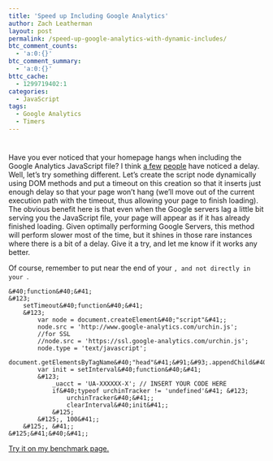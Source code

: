 ```yaml
---
title: 'Speed up Including Google Analytics'
author: Zach Leatherman
layout: post
permalink: /speed-up-google-analytics-with-dynamic-includes/
btc_comment_counts:
  - 'a:0:{}'
btc_comment_summary:
  - 'a:0:{}'
bttc_cache:
  - 1299719402:1
categories:
  - JavaScript
tags:
  - Google Analytics
  - Timers
---
```

# 

Have you ever noticed that your homepage hangs when including the Google Analytics JavaScript file? I think [a few][1] [people][2] have noticed a delay. Well, let’s try something different. Let’s create the script node dynamically using DOM methods and put a timeout on this creation so that it inserts just enough delay so that your page won’t hang (we’ll move out of the current execution path with the timeout, thus allowing your page to finish loading). The obvious benefit here is that even when the Google servers lag a little bit serving you the JavaScript file, your page will appear as if it has already finished loading. Given optimally performing Google Servers, this method will perform slower most of the time, but it shines in those rare instances where there is a bit of a delay. Give it a try, and let me know if it works any better.

 [1]: http://nutrun.com/weblog/does-google-analytics-make-your-pages-slow/
 [2]: http://resistmedia.net/blog/2007/10/02/get-rid-of-google-analytics/

Of course, remember to put near the end of your ``, and not directly in your ``.

    
    &#40;function&#40;&#41;
    &#123;
        setTimeout&#40;function&#40;&#41;
        &#123;
            var node = document.createElement&#40;"script"&#41;;
            node.src = 'http://www.google-analytics.com/urchin.js';
            //for SSL
            //node.src = 'https://ssl.google-analytics.com/urchin.js';
            node.type = 'text/javascript';
            document.getElementsByTagName&#40;"head"&#41;&#91;&#93;.appendChild&#40;node&#41;;
            var init = setInterval&#40;function&#40;&#41;
            &#123;
                _uacct = 'UA-XXXXXX-X'; // INSERT YOUR CODE HERE
                if&#40;typeof urchinTracker != 'undefined'&#41; &#123;
                    urchinTracker&#40;&#41;;
                    clearInterval&#40;init&#41;;
                &#125;
            &#125;, 100&#41;;
        &#125;, &#41;;
    &#125;&#41;&#40;&#41;;
    

[Try it on my benchmark page.][3]

 [3]: http://www.zachleat.com/Projects/googleAnalytics/